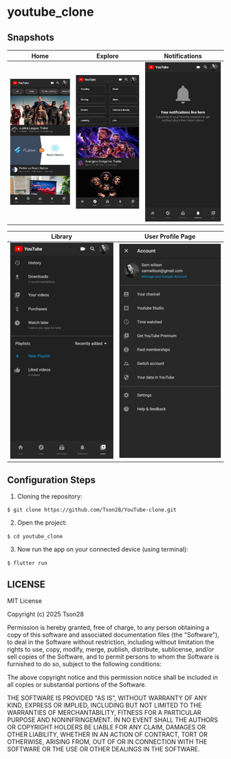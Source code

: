 # youtube_clone
## Snapshots

Home               |  Explore               | Notifications               
:-------------------------:|:-------------------------:|:-------------------------:
![](/snapshots/snapshot2.jpeg)|![](/snapshots/snapshot1.jpeg)|![](/snapshots/snapshot3.jpeg)|

Library         |  User Profile Page
:-------------------------:|:-------------------------:
![](/snapshots/snapshot4.jpeg)|![](/snapshots/snapshot5.jpeg)|

## Configuration Steps
1. Cloning the repository:

```
$ git clone https://github.com/Tson28/YouTube-clone.git
```

2. Open the project:

`$ cd youtube_clone`

3. Now run the app on your connected device (using terminal):

`$ flutter run`

## LICENSE
MIT License

Copyright (c) 2025 Tson28

Permission is hereby granted, free of charge, to any person obtaining a copy
of this software and associated documentation files (the "Software"), to deal
in the Software without restriction, including without limitation the rights
to use, copy, modify, merge, publish, distribute, sublicense, and/or sell
copies of the Software, and to permit persons to whom the Software is
furnished to do so, subject to the following conditions:

The above copyright notice and this permission notice shall be included in all
copies or substantial portions of the Software.

THE SOFTWARE IS PROVIDED "AS IS", WITHOUT WARRANTY OF ANY KIND, EXPRESS OR
IMPLIED, INCLUDING BUT NOT LIMITED TO THE WARRANTIES OF MERCHANTABILITY,
FITNESS FOR A PARTICULAR PURPOSE AND NONINFRINGEMENT. IN NO EVENT SHALL THE
AUTHORS OR COPYRIGHT HOLDERS BE LIABLE FOR ANY CLAIM, DAMAGES OR OTHER
LIABILITY, WHETHER IN AN ACTION OF CONTRACT, TORT OR OTHERWISE, ARISING FROM,
OUT OF OR IN CONNECTION WITH THE SOFTWARE OR THE USE OR OTHER DEALINGS IN THE
SOFTWARE.

